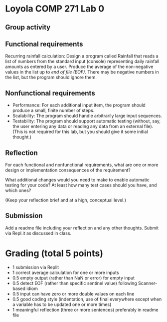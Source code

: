 # Loyola COMP 271 Lab 0

## Group activity

## Functional requirements

Recurring rainfall calculation: Design a program called Rainfall that reads a list of numbers from the standard input (console) representing daily rainfall amounts as entered by a user. Produce the average of the non-negative values in the list up to *end of file (EOF)*. There may be negative numbers in the list, but the program should ignore them.

## Nonfunctional requirements

- Performance: For each additional input item, the program should produce a small, finite number of steps.
- Scalability: The program should handle arbitrarily large input sequences.
- Testability: The program should support automatic testing (without, say, the user entering any data or reading any data from an external file). (This is not required for this lab, but you should give it some initial thought.)

## Reflection

For each functional and nonfunctional requirements, what are one or more design or implementation consequences of the requirement?

What additional changes would you need to make to enable automatic testing for your code? At least how many test cases should you have, and which ones?

(Keep your reflection brief and at a high, conceptual level.)

## Submission

Add a readme file including your reflection and any other thoughts. Submit via Repl.it as discussed in class.

# Grading (total 5 points)

-    1 submission via Replit
-    1 correct average calculation for one or more inputs
-    0.5 empty output (rather than NaN or error) for empty input
-    0.5 detect EOF (rather than specific sentinel value) following Scanner-based idiom
-    0.5 input can have zero or more double values on each line
-    0.5 good coding style (indentation, use of final everywhere except when a variable has to be updated one or more times)
-    1 meaningful reflection (three or more sentences) preferably in readme file
